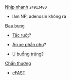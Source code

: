   
[Nhịp nhanh](Nh%E1%BB%8Bp%20nhanh.md) `24913480`  
- làm NP, adenosin không ra  
  
[Đau bụng](../The%20TRIO/000%20Zettlekasten/UMP/BM%20NGO%E1%BA%A0I%20TQ/W8-M%E1%BA%A5y%20c%C3%A1i%20note/%C4%90au%20b%E1%BB%A5ng.md)  
- [Tắc ruột](../The%20TRIO/000%20Zettlekasten/UMP/BM%20NGO%E1%BA%A0I%20TQ/T%E1%BA%AEC%20RU%E1%BB%98T.md)?  
- [Áp xe phần phụ](%C3%81p%20xe%20ph%E1%BA%A7n%20ph%E1%BB%A5.md)?  
- [U buồng trứng](U%20bu%E1%BB%93ng%20tr%E1%BB%A9ng.md)?  
  
[Chấn thương](../100%20Reference%20notes/MOC%20CH%E1%BA%A4N%20TH%C6%AF%C6%A0NG.md)  
- [eFAST](eFAST.md)  
  
